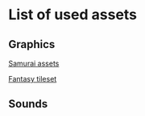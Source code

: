 # List of used assets

## Graphics

[Samurai assets](https://xzany.itch.io/samurai-2d-pixel-art)

[Fantasy tileset](https://xzany.itch.io/fantasy-tileset-2d-pixel-art)

## Sounds